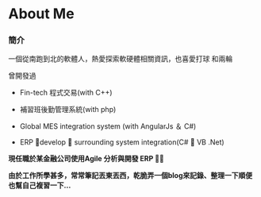 # About Me



### 簡介
一個從南跑到北的軟體人，熱愛探索軟硬體相關資訊，也喜愛打球 
<span style='font-size: 1.5em; color: yellow;'><i class="fas fa-volleyball-ball"></i></span>
和兩輪
<span style='font-size: 1.5em; color: RoyalBlue;'><i class="fas fa-biking"></i></i></span>


曾開發過
- Fin-tech 程式交易(with C++) 
- 補習班後勤管理系統(with php) <span style='font-size: 2em; color: while;'><i class="fab fa-php"></i> </span>

- Global MES integration system (with  AngularJs ＆ C#) 
<span style='font-size: 2em; color: red;'><i class="fab fa-angular"></i> </span> 
<span style='font-size: 2em; color: gold;'><i class="fab fa-js-square"></i></span>
<span style='font-size: 2em; color: ForestGreen;'><i class="fab fa-microsoft"></i></span>


- ERP develop ＆ surrounding system integration(C# ＆ VB .Net)
<span style='font-size: 2em; color: gold;'><i class="fab fa-js-square"></i></span>
<span style='font-size: 2em; color: ForestGreen;'><i class="fab fa-microsoft"></i></span>



**現任職於某金融公司使用Agile 分析與開發 ERP **


**由於工作所學甚多，常常筆記丟東丟西，乾脆弄一個blog來記錄、整理一下順便也幫自己複習一下…**



